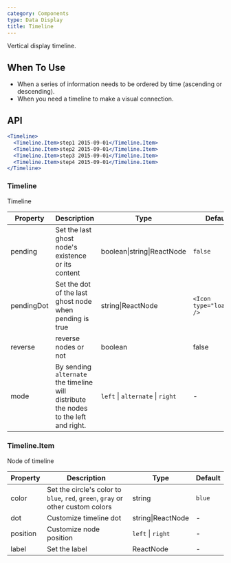 ```yaml
---
category: Components
type: Data Display
title: Timeline
---
```


Vertical display timeline.

## When To Use

- When a series of information needs to be ordered by time (ascending or descending).
- When you need a timeline to make a visual connection.

## API

```jsx
<Timeline>
  <Timeline.Item>step1 2015-09-01</Timeline.Item>
  <Timeline.Item>step2 2015-09-01</Timeline.Item>
  <Timeline.Item>step3 2015-09-01</Timeline.Item>
  <Timeline.Item>step4 2015-09-01</Timeline.Item>
</Timeline>
```

### Timeline

Timeline

| Property | Description | Type | Default |
| --- | --- | --- | --- |
| pending | Set the last ghost node's existence or its content | boolean\|string\|ReactNode | `false` |
| pendingDot | Set the dot of the last ghost node when pending is true | string\|ReactNode | `<Icon type="loading" />` |
| reverse | reverse nodes or not | boolean | false |
| mode | By sending `alternate` the timeline will distribute the nodes to the left and right. | `left` \| `alternate` \| `right` | - |

### Timeline.Item

Node of timeline

| Property | Description | Type | Default |
| --- | --- | --- | --- |
| color | Set the circle's color to `blue`, `red`, `green`, `gray` or other custom colors | string | `blue` |
| dot | Customize timeline dot | string\|ReactNode | - |
| position | Customize node position | `left` \| `right` | - |
| label | Set the label | ReactNode | - |

